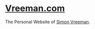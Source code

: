 [Vreeman.com](https://vreeman.com)
======================
The Personal Website of [Simon Vreeman](https:/vreeman.com).
